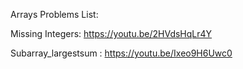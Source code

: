 Arrays Problems List:

Missing Integers: https://youtu.be/2HVdsHqLr4Y

Subarray_largestsum : https://youtu.be/Ixeo9H6Uwc0
